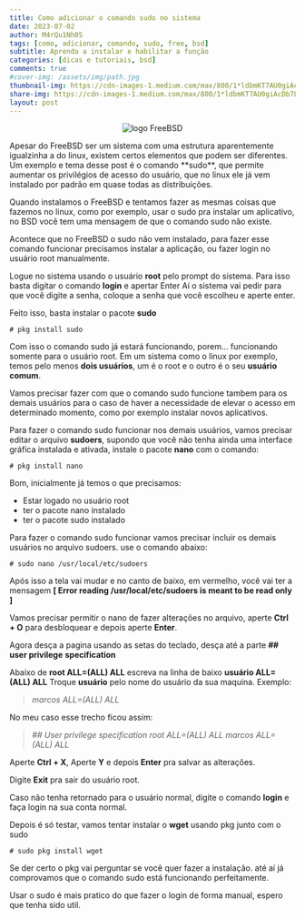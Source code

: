 ```yaml
---
title: Como adicionar o comando sudo no sistema
date: 2023-07-02
author: M4rQu1Nh0S
tags: [como, adicionar, comando, sudo, free, bsd]
subtitle: Aprenda a instalar e habilitar a função
categories: [dicas e tutoriais, bsd]
comments: true
#cover-img: /assets/img/path.jpg
thumbnail-img: https://cdn-images-1.medium.com/max/800/1*ldbmKT7AU0giAcDb7LDziQ.png
share-img: https://cdn-images-1.medium.com/max/800/1*ldbmKT7AU0giAcDb7LDziQ.png
layout: post
---
```


<p align='center'><img alt='logo FreeBSD' src="https://cdn-images-1.medium.com/max/800/1*ldbmKT7AU0giAcDb7LDziQ.png"/></p>
Apesar do FreeBSD ser um sistema com uma estrutura aparentemente igualzinha a do linux, existem certos elementos que podem ser diferentes. Um exemplo e tema desse post é o comando **sudo**, que permite aumentar os privilégios de acesso do usuário, que no linux ele já vem instalado por padrão em quase todas as distribuições.

Quando instalamos o FreeBSD e tentamos fazer as mesmas coisas que fazemos no linux, como por exemplo, usar o sudo pra instalar um aplicativo, no BSD você tem uma mensagem de que o comando sudo não existe.

Acontece que no FreeBSD o sudo não vem instalado, para fazer esse comando funcionar precisamos instalar a aplicação, ou fazer login no usuário root manualmente.

Logue no sistema usando o usuário **root** pelo prompt do sistema. Para isso basta digitar o comando **login** e apertar Enter
Aí o sistema vai pedir para que você digite a senha, coloque a senha que você escolheu e aperte enter.

Feito isso, basta instalar o pacote **sudo**

    # pkg install sudo

Com isso o comando sudo já estará funcionando, porem… funcionando somente para o usuário root. Em um sistema como o linux por exemplo, temos pelo menos **dois usuários**, um é o root e o outro é o seu **usuário comum**.

Vamos precisar fazer com que o comando sudo funcione tambem para os demais usuários para o caso de haver a necessidade de elevar o acesso em determinado momento, como por exemplo instalar novos aplicativos.

Para fazer o comando sudo funcionar nos demais usuários, vamos precisar editar o arquivo **sudoers**, supondo que você não tenha ainda uma interface gráfica instalada e ativada, instale o pacote **nano** com o comando:

    # pkg install nano

Bom, inicialmente já temos o que precisamos:

- Estar logado no usuário root
- ter o pacote nano instalado
- ter o pacote sudo instalado

Para fazer o comando sudo funcionar vamos precisar incluir os demais usuários no arquivo sudoers. use o comando abaixo:

    # sudo nano /usr/local/etc/sudoers

Após isso a tela vai mudar e no canto de baixo, em vermelho, você vai ter a mensagem
**[ Error reading /usr/local/etc/sudoers is meant to be read only ]**

Vamos precisar permitir o nano de fazer alterações no arquivo, aperte **Ctrl + O** para desbloquear e depois aperte **Enter**.

Agora desça a pagina usando as setas do teclado, desça até a parte **## user privilege** **specification**

Abaixo de **root ALL=(ALL) ALL** escreva na linha de baixo **usuário ALL=(ALL) ALL**
Troque **usuário** pelo nome do usuário da sua maquina. Exemplo:

> _marcos ALL=(ALL) ALL_

No meu caso esse trecho ficou assim:

> _## User privilege specification
> root ALL=(ALL) ALL
> marcos ALL=(ALL) ALL_

Aperte **Ctrl + X**, Aperte **Y** e depois **Enter** pra salvar as alterações.

Digite **Exit** pra sair do usuário root.

Caso não tenha retornado para o usuário normal, digite o comando **login** e faça login na sua conta normal.

Depois é só testar, vamos tentar instalar o **wget** usando pkg junto com o sudo

    # sudo pkg install wget

Se der certo o pkg vai perguntar se você quer fazer a instalação. até aí já comprovamos que o comando sudo está funcionando perfeitamente.

Usar o sudo é mais pratico do que fazer o login de forma manual, espero que tenha sido util.

